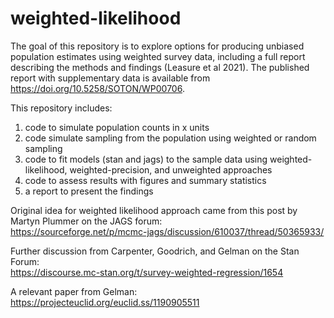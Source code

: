 # weighted-likelihood

The goal of this repository is to explore options for producing unbiased population estimates using weighted survey data, including a full report describing the methods and findings (Leasure et al 2021). The published report with supplementary data is available from <a href="https://doi.org/10.5258/SOTON/WP00706" target="_blank">https://doi.org/10.5258/SOTON/WP00706</a>.

This repository includes:
1. code to simulate population counts in x units
2. code simulate sampling from the population using weighted or random sampling
3. code to fit models (stan and jags) to the sample data using weighted-likelihood, weighted-precision, and unweighted approaches
4. code to assess results with figures and summary statistics
5. a report to present the findings

Original idea for weighted likelihood approach came from this post by Martyn Plummer on the JAGS forum:  
https://sourceforge.net/p/mcmc-jags/discussion/610037/thread/50365933/

Further discussion from Carpenter, Goodrich, and Gelman on the Stan Forum:  
https://discourse.mc-stan.org/t/survey-weighted-regression/1654

A relevant paper from Gelman:  
https://projecteuclid.org/euclid.ss/1190905511
